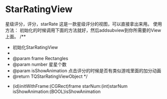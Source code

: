 # StarRatingView
星级评分，评分，starRate
这是一款星级评分的视图，可以直接拿出来用。
使用方法：
初始化的时候调用下面的方法就好，然后addsubview到你所需要的View上面。
/**
 *  初始化StarRatingView
 *
 *  @param frame  Rectangles
 *  @param number 星星个数
 *  @param isShowAnimation  点击评分的时候是否有类似游戏里面的加分动画
 *  @return TQStarRatingViewObject
 */
- (id)initWithFrame:(CGRect)frame starNum:(int)starNum isShowAnimation:(BOOL)isShowAnimation


